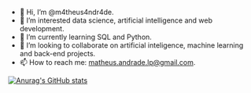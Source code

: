 - 👋 Hi, I’m @m4theus4ndr4de.
- 👀 I’m interested data science, artificial intelligence and web development.
- 🌱 I’m currently learning SQL and Python.
- 💞️ I’m looking to collaborate on artificial inteligence, machine learning and back-end projects.
- 📫 How to reach me: matheus.andrade.lp@gmail.com.

<!---
MatheusANAndrade/MatheusANAndrade is a ✨ special ✨ repository because its `README.md` (this file) appears on your GitHub profile.
You can click the Preview link to take a look at your changes.
--->

[![Anurag's GitHub stats](https://github-readme-stats.vercel.app/api?username=m4theus4ndr4de)](https://github.com/anuraghazra/github-readme-stats)
